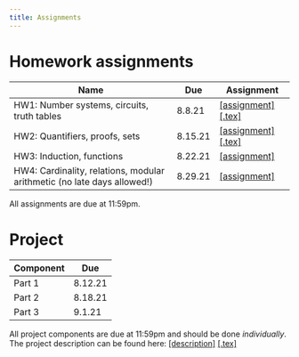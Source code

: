 ```yaml
---
title: Assignments
---
```


# Homework assignments

| Name | Due | Assignment |
| ---------- | --- | ------ |
| HW1: Number systems, circuits, truth tables | 8.8.21 | [[assignment]](raw/HW1_CSE20_Sum21.pdf) [[.tex]](raw/HW1_CSE20_Sum21.tex) |
| HW2: Quantifiers, proofs, sets | 8.15.21 | [[assignment]](raw/HW2_CSE20_Sum21.pdf) [[.tex]](raw/HW2_CSE20_Sum21.tex) |
| HW3: Induction, functions | 8.22.21 | [[assignment]](raw/HW3_CSE20_Sum21.pdf) |
| HW4: Cardinality, relations, modular arithmetic (no late days allowed!) | 8.29.21 |[[assignment]](raw/HW4_CSE20_Sum21.pdf) |

All assignments are due at 11:59pm.

# Project

| Component | Due | 
| ---  | --- |
| Part 1 | 8.12.21 |
| Part 2 | 8.18.21 |
| Part 3 | 9.1.21 |

All project components are due at 11:59pm and should be done _individually_.
The project description can be found here: [[description]](raw/description.pdf) [[.tex]](raw/description.tex)
